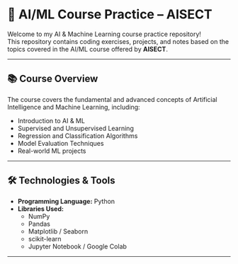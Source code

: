 # 🧠 AI/ML Course Practice – AISECT

Welcome to my AI & Machine Learning course practice repository!  
This repository contains coding exercises, projects, and notes based on the topics covered in the AI/ML course offered by **AISECT**.

---

## 📚 Course Overview

The course covers the fundamental and advanced concepts of Artificial Intelligence and Machine Learning, including:

- Introduction to AI & ML
- Supervised and Unsupervised Learning
- Regression and Classification Algorithms
- Model Evaluation Techniques
- Real-world ML projects

---

## 🛠️ Technologies & Tools

- **Programming Language:** Python
- **Libraries Used:**
  - NumPy
  - Pandas
  - Matplotlib / Seaborn
  - scikit-learn
  - Jupyter Notebook / Google Colab

---
